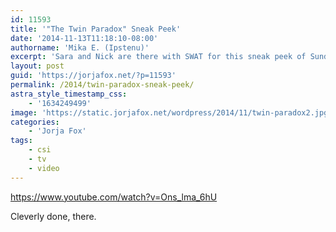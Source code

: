 ```yaml
---
id: 11593
title: '"The Twin Paradox" Sneak Peek'
date: '2014-11-13T11:18:10-08:00'
authorname: 'Mika E. (Ipstenu)'
excerpt: 'Sara and Nick are there with SWAT for this sneak peek of Sunday''s episode!'
layout: post
guid: 'https://jorjafox.net/?p=11593'
permalink: /2014/twin-paradox-sneak-peek/
astra_style_timestamp_css:
    - '1634249499'
image: 'https://static.jorjafox.net/wordpress/2014/11/twin-paradox2.jpg'
categories:
    - 'Jorja Fox'
tags:
    - csi
    - tv
    - video
---
```


https://www.youtube.com/watch?v=Ons_lma_6hU

Cleverly done, there.
